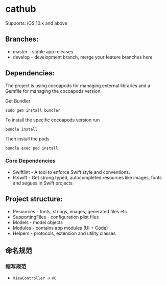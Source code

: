 # cathub

Supports: iOS 10.x and above

## Branches:

* master - stable app releases
* develop - development branch, merge your feature branches here

## Dependencies:

The project is using cocoapods for managing external libraries and a Gemfile for managing the cocoapods version.

Get Bundler

```
sudo gem install bundler
```

To install the specific cocoapods version run

```
bundle install
```

Then install the pods

```
bundle exec pod install
```

### Core Dependencies

* Swiftlint - A tool to enforce Swift style and conventions.
* R.swift - Get strong typed, autocompleted resources like images, fonts and segues in Swift projects

## Project structure:

* Resources - fonts, strings, images, generated files etc.
* SupportingFiles - configuration plist files
* Models - model objects
* Modules - contains app modules (UI + Code)
* Helpers - protocols, extension and utility classes

## 命名规范

### 缩写规范

- `ViewController` -> `VC`
